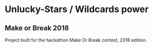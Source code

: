 #	Unlucky-Stars / Wildcards power

## Make or Break 2018

Project built for the hackathon Make Or Break contest, 2018 edition. 
